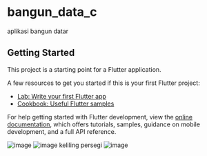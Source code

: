 # bangun_data_c

aplikasi bangun datar

## Getting Started

This project is a starting point for a Flutter application.

A few resources to get you started if this is your first Flutter project:

- [Lab: Write your first Flutter app](https://docs.flutter.dev/get-started/codelab)
- [Cookbook: Useful Flutter samples](https://docs.flutter.dev/cookbook)

For help getting started with Flutter development, view the
[online documentation](https://docs.flutter.dev/), which offers tutorials,
samples, guidance on mobile development, and a full API reference.

![image](https://github.com/hafizprasejarah/bangun_datar_kelas_c/assets/151703354/003eb781-1d17-4847-a3cc-08da432f5c78)
![image](https://github.com/hafizprasejarah/bangun_datar_kelas_c/assets/151703354/d7d705c1-e611-472a-a8d1-981ce5bc91ad)
keliling persegi
![image](https://github.com/hafizprasejarah/bangun_datar_kelas_c/assets/151703354/0eb696f9-9ffa-41f3-98a0-adb6cbe94d30)


